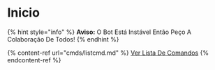# Inicio

{% hint style="info" %}
**Aviso:** O Bot Está Instável Então Peço A Colaboração De Todos!
{% endhint %}

{% content-ref url="cmds/listcmd.md" %}
[Ver Lista De Comandos](cmds/listcmd.md)
{% endcontent-ref %}